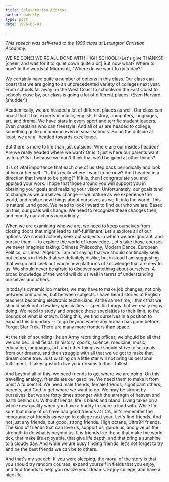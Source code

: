 ```yaml
---
title: Salutatorian Address
author: dweekly
type: post
date: 1996-03-01

---
```

_This speech was delivered to the 1996 class at Lexington Christian Academy_.

WE'RE DONE! WE'RE ALL DONE WITH HIGH SCHOOL! (Let's give THANKS!) [cheer, and wait for it to quiet down quite a bit] But now what? Where to now? In the words of Microsoft, "Where do we want to go today?"

We certainly have quite a number of options in this class. Our class can boast that we are going to an unprecedented variety of colleges next year. From schools far away on the West Coast to schools on the East Coast to schools close by, our class is going a lot of different places. (Even Harvard. [shudder])

Academically, we are headed a lot of different places as well. Our class can boast that it has experts in music, english, history, computers, languages, art, and drama. We have stars in every sport and terrific student leaders. Even chaplains who can freestyle! And all of us are headed to college, something quite uncommon even in small schools. So on the outside at least, we are all headed towards excellence.

But there is more to life than just outsides. Where are our insides headed? Are we really headed where we want? Or is it just where our parents want us to go? Is it because we don't think that we'd be good at other things?

It is of vital importance that each one of us step back periodically and look at him or her self . "Is this really where I want to be now? Am I headed in a direction that I want to be going?" If it is, then I congratulate you and applaud your work. I hope that those around you will support you in obtaining your goals and realizing your vision. Unfortunately, our goals tend to change as we ourselves change -- we mature as we experience the world, and realize new things about ourselves as we fit into the world. This is natural...and good. We need to look inward to find out who we are. Based on this, our goals will change. We need to recognize these changes then, and modify our actions accordingly.

When we are examining who we are, we need to keep ourselves from closing doors that might lead to self-fulfillment. Let's explore all of our options. We should actively seek out subjects in which we are ignorant, and pursue them -- to explore the world of knowledge. Let's take those courses we never imagined taking: Chinese Philosophy, Modern Dance, European Politics, or Linear Algebra. I am not saying that we should continually seek out courses in fields that we definitely dislike, but instead I am suggesting that we go and seek out whole new platforms of knowledge that are new to us. We should never be afraid to discover something about ourselves. A broad knowledge of the world will do us well in terms of understanding ourselves and others.

In today's dynamic job market, we may have to make job changes; not only between companies, but between subjects. I have heard stories of English teachers becoming electronic technicians. At the same time, I think that we should seek out a few key speicialties -- specific things that we really enjoy doing. We need to study and practice these specialties to their limit, to the bounds of what is known. Doing this, we find ourselves in a position to expand this boundary -- to go beyond where any human has gone before. Forget Star Trek. There are many more frontiers than space.

At the risk of sounding like an Army recruiting officer, we should be all that we can be...in all fields. In history, sports, science, medicine, music, education, languages, art, and other things we should strive to set goals from our dreams, and then struggle with all that we've got to make that dream come true. Just wishing on a little star will not bring us personal fulfillment. It takes gusto to live your dreams to their fullest.

And beyond all of this, we need friends to get where we are going. On this travelling analogy, friends are our gasoline. We need them to make it from point A to point B. We need male friends, female friends, significant others, parents, and God to get where we want to go. We may be strong by ourselves, but we are forty times stronger with the strength of heaven and earth behind us. Without friends, life is bleak and bland. Living takes on a whole new quality when you have a buddy to share a load with. While I'm sure that many of us have had good friends at LCA, let's remember the importance of friends as we go to college next year. Let's find friends. And not just any friends, but good, strong friends. High octane, Ultra94 friends. The kind of friends that can love us, support us, guide us, and give us the strength to do what is beyond us. It is friends like these that make the world tick, that make life enjoyable, that give life depth, and that bring a sunshine to a cloudy day. And while we are busy finding friends, let's not forget to try and be the best friends we can be to others.

And that's my speech. If you were sleeping, the moral of the story is that you should try random courses, expand yourself in fields that you enjoy, and find friends to help you realize your dreams. Enjoy college, and have a nice life.